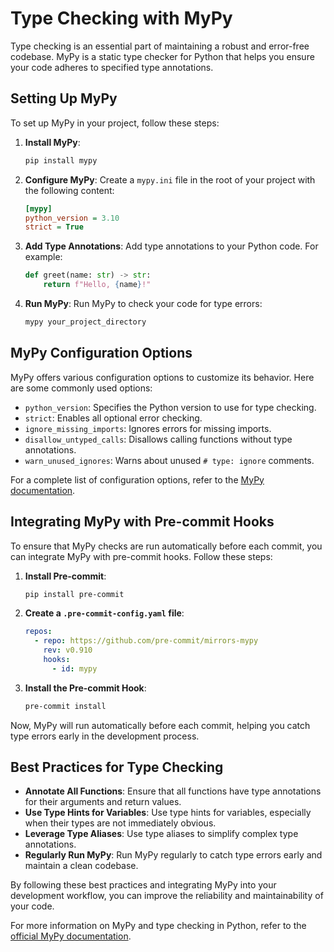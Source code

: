 # Type Checking with MyPy

Type checking is an essential part of maintaining a robust and error-free codebase. MyPy is a static type checker for Python that helps you ensure your code adheres to specified type annotations.

## Setting Up MyPy

To set up MyPy in your project, follow these steps:

1. **Install MyPy**:
   ```bash
   pip install mypy
   ```

2. **Configure MyPy**:
   Create a `mypy.ini` file in the root of your project with the following content:
   ```ini
   [mypy]
   python_version = 3.10
   strict = True
   ```

3. **Add Type Annotations**:
   Add type annotations to your Python code. For example:
   ```python
   def greet(name: str) -> str:
       return f"Hello, {name}!"
   ```

4. **Run MyPy**:
   Run MyPy to check your code for type errors:
   ```bash
   mypy your_project_directory
   ```

## MyPy Configuration Options

MyPy offers various configuration options to customize its behavior. Here are some commonly used options:

- `python_version`: Specifies the Python version to use for type checking.
- `strict`: Enables all optional error checking.
- `ignore_missing_imports`: Ignores errors for missing imports.
- `disallow_untyped_calls`: Disallows calling functions without type annotations.
- `warn_unused_ignores`: Warns about unused `# type: ignore` comments.

For a complete list of configuration options, refer to the [MyPy documentation](https://mypy.readthedocs.io/en/stable/config_file.html).

## Integrating MyPy with Pre-commit Hooks

To ensure that MyPy checks are run automatically before each commit, you can integrate MyPy with pre-commit hooks. Follow these steps:

1. **Install Pre-commit**:
   ```bash
   pip install pre-commit
   ```

2. **Create a `.pre-commit-config.yaml` file**:
   ```yaml
   repos:
     - repo: https://github.com/pre-commit/mirrors-mypy
       rev: v0.910
       hooks:
         - id: mypy
   ```

3. **Install the Pre-commit Hook**:
   ```bash
   pre-commit install
   ```

Now, MyPy will run automatically before each commit, helping you catch type errors early in the development process.

## Best Practices for Type Checking

- **Annotate All Functions**: Ensure that all functions have type annotations for their arguments and return values.
- **Use Type Hints for Variables**: Use type hints for variables, especially when their types are not immediately obvious.
- **Leverage Type Aliases**: Use type aliases to simplify complex type annotations.
- **Regularly Run MyPy**: Run MyPy regularly to catch type errors early and maintain a clean codebase.

By following these best practices and integrating MyPy into your development workflow, you can improve the reliability and maintainability of your code.

For more information on MyPy and type checking in Python, refer to the [official MyPy documentation](https://mypy.readthedocs.io/en/stable/).

